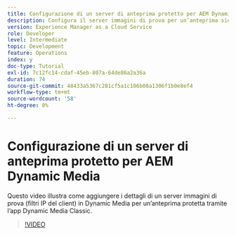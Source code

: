 ```yaml
---
title: Configurazione di un server di anteprima protetto per AEM Dynamic Media
description: Configura il server immagini di prova per un’anteprima sicura utilizzando l’app AEM Dynamic Media Classic.
version: Experience Manager as a Cloud Service
role: Developer
level: Intermediate
topic: Development
feature: Operations
index: y
doc-type: Tutorial
exl-id: 7c12fc14-cdaf-45eb-807a-64de86a2a36a
duration: 74
source-git-commit: 48433a5367c281cf5a1c106b08a1306f1b0e8ef4
workflow-type: tm+mt
source-wordcount: '58'
ht-degree: 0%

---
```


# Configurazione di un server di anteprima protetto per AEM Dynamic Media

Questo video illustra come aggiungere i dettagli di un server immagini di prova (filtri IP del client) in Dynamic Media per un’anteprima protetta tramite l’app Dynamic Media Classic.

>[!VIDEO](https://video.tv.adobe.com/v/3418277?quality=12&learn=on&captions=ita)
